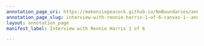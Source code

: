 ```yaml
---
annotation_page_uri: https://makenziepeacock.github.io/NoBoundaries/annotations/interview-with-rennie-harris-1-of-6-canvas-1--and-plus-i-m-flying.json
annotation_page_slug: interview-with-rennie-harris-1-of-6-canvas-1--and-plus-i-m-flying
layout: annotation_page
manifest_label: Interview with Rennie Harris 1 of 6

---
```

